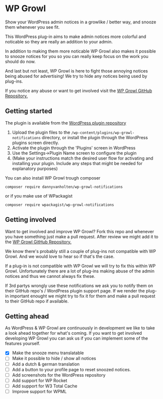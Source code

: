 # WP Growl
Show your WordPress admin notices in a growlike / better way, and snooze them whenever you see fit.

This WordPress plug-in aims to make admin notices more colorful and noticable so they are really an addition to your admin. 

In addition to making them more noticable WP Growl also makes it possible to snooze notices for you so you can really keep focus on the work you should do now.

And last but not least, WP Growl is here to fight those annoying notices being abused for advertising! We try to hide any notices being used by plug-ins. 

If you notice any abuse or want to get involved visit the [WP Growl GitHub Repository.](https://github.com/DannyvanHolten/wp-growl-notifications)

## Getting started

The plugin is available from the [WordPress plugin repository](http://www.wordpress.org/plugins/wp-growl-notifications)

1. Upload the plugin files to the `/wp-content/plugins/wp-growl-notifications` directory, or install the plugin through the WordPress plugins screen directly.
2. Activate the plugin through the 'Plugins' screen in WordPress
3. Use the Settings->Plugin Name screen to configure the plugin
4. (Make your instructions match the desired user flow for activating and installing your plugin. Include any steps that might be needed for explanatory purposes)

You can also install WP Growl trough composer

`composer require dannyvanholten/wp-growl-notifications`

or if you make use of WPackagist

`composer require wpackagist/wp-growl-notifications`

## Getting involved

Want to get involved and improve WP Growl? Fork this repo and whenever you have something just make a pull request. After review we might add it to the [WP Growl GitHub Repository.](https://github.com/DannyvanHolten/wp-growl-notifications)

We know there's probably still a couple of plug-ins not compatible with WP Growl. And we would love to hear so if that's the case.

If a plug-in is not compatible with WP Growl we will try to fix this within WP Growl. Unfortunately there are a lot of plug-ins making abuse of the admin notices and thus we cannot always fix these.

If 3rd partys wrongly use these notifications we ask you to notify them on their GitHub repo's / WordPress plugin support page. If we render the plug-in important enought we might try to fix it for them and make a pull request to their GitHub repo if available.

## Getting ahead

As WordPress & WP Growl are continuously in development we like to take a look ahead together for what's coming. If you want to get involved developing WP Growl you can ask us if you can implement some of the features yourself.

- [x] Make the snooze menu translatable
- [ ] Make it possible to hide / show all notices
- [ ] Add a dutch & german translation
- [ ] Add a button to your profile page to reset snoozed notices.
- [ ] Add screenshots for the WordPress repository
- [ ] Add support for WP Rocket
- [ ] Add support for W3 Total Cache
- [ ] Improve support for WPML